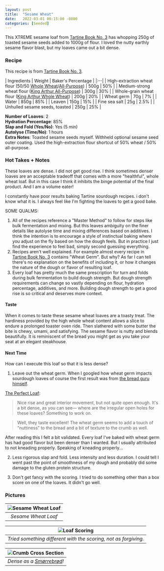 ```yaml
---
layout: post
title:  "Sesame Wheat"
date:   2022-03-01 00:15:00 -0800
categories: [Seeded]
---
```


This XTREME sesame loaf from [Tartine Book No. 3](https://www.goodreads.com/en/book/show/17557476-tartine-book-no-3) has whopping 250g of toasted sesame seeds added to 1000g of flour. I loved the nutty earthly sesame flavor blast, but my loaves came out a bit dense.

### Recipe
This recipe is from [Tartine Book No. 3](https://www.goodreads.com/en/book/show/17557476-tartine-book-no-3). 

| Ingredients | Weight | Baker's Percentage |
|:--| 
| High-extraction wheat flour (50/50 [Whole Wheat](https://shop.kingarthurbaking.com/items/100-organic-whole-wheat-flour)/[All-Purpose](https://shop.kingarthurbaking.com/items/organic-all-purpose-flour)) | 500g | 50% |
| Medium-strong wheat flour ([King Arthur All-Purpose](https://shop.kingarthurbaking.com/items/organic-all-purpose-flour)) | 300g | 30% |
| Whole-grain wheat flour ([King Arthur Whole Wheat](https://shop.kingarthurbaking.com/items/100-organic-whole-wheat-flour)) | 200g | 20% |
| Wheat germ | 70g | 7% |
| Water | 850g | 85% |
| Leaven | 150g | 15% |
| Fine sea salt | 25g | 2.5% |
| Unhulled sesame seeds, toasted | 250g | 25% |

**Number of Loaves**: 2 <br />
**Hydration Percentage**: 85% <br />
**Slap and Fold (Yes/No)**: Yes (5 min)<br />
**Autolyse (Time/No)**: 1 hours <br />
**Extra Notes**: Toasted sesame seeds myself. Withheld optional sesame seed outer coating. Used the high-extraction flour shortcut of 50% wheat / 50% all-purpose.

### Hot Takes + Notes

These loaves are dense. I did not get good rise. I think sometimes denser loaves are an acceptable tradeoff that comes with a more "healthful", whole wheat loaf. But in this case I think it inhibits the binge potential of the final product. And I am a volume eater!

I constantly have poor results baking Tartine sourdough recipes. i don't know what it is. I always feel like I'm fighting the loaves to get a good bake.

SOME QUALMS:

1. All of the recipes reference a "Master Method" to follow for steps like bulk fermentation and mixing. But this leaves ambiguity on the finer details like autolyse time and mixing differences based on additives. I think the intention is to encourage a style of instinctual baking where you adjust on the fly based on how the dough feels. But in practice I just find the experience to feel bad, simply second guessing everything. 
2. Recipes aren't well explained. For example almost every recipe in [Tartine Book No. 3](https://www.goodreads.com/en/book/show/17557476-tartine-book-no-3) contains "Wheat Germ". But why? As far I can tell there's no explanation on the benefits of including it, or how it changes the nature of the dough or flavor of resulting loaf. 
3. Every loaf has pretty much the same prescription for turn and folds during bulk fermentation to build dough strength. But dough strength requirements can change so vastly depending on flour, hydration percentage, additives, and more. Building dough strength to get a good rise is so critical and deserves more context. 

#### **Taste**

When it comes to taste these sesame wheat loaves are a toasty treat. The hardiness provided by the high whole wheat content allows a slice to endure a prolonged toaster oven ride. Then slathered with some butter the bite is chewy, umami, and satisfying. The sesame flavor is nutty and blends beautifully. It is reminiscent of the bread you might get as you take your seat at an elegant steakhouse.  

#### **Next Time**

How can I execute this loaf so that it is less dense?

1. Leave out the wheat germ. When I googled how wheat germ impacts sourdough loaves of course the first result was from [the bread guru himself](https://www.theperfectloaf.com/wheat-germ-experiment/). 

[The Perfect Loaf](https://www.theperfectloaf.com/wheat-germ-experiment/):

> Nice rise and great interior movement, but not quite open enough. It's a bit dense, as you can see— where are the irregular open holes for these loaves? Something to work on.

> Well, they taste excellent! The wheat germ seems to add a touch of “nuttiness” to the bread and a bit of texture to the crumb as well. 

After reading this I felt a bit validated. Every loaf I've baked with wheat germ has had good flavor but been denser than I wanted. But I usually attributed to not kneading properly. Speaking of kneading properly...

2. Less rigorous slap and fold. Less intensity and less duration. I could tell I went past the point of smoothness of my dough and probably did some damage to the gluten protein structure. 

3. Don't get fancy with the scoring. I tried to do something other than a box score on one of the loaves. It didn't go well.

### Pictures

| ![Sesame Wheat Loaf](https://user-images.githubusercontent.com/15069517/156263359-f030664f-38bc-49e2-a560-f7ca52736750.jpg) | 
|:--:| 
| *Sesame Wheat Loaf* |

| ![Loaf Scoring](https://user-images.githubusercontent.com/15069517/156263380-07be2793-3fd1-4e9a-875c-b9d981ff0f4d.jpg) | 
|:--:| 
| *Tried something different with the scoring, not as forgiving.* |

| ![Crumb Cross Section](https://user-images.githubusercontent.com/15069517/156263385-d8635268-caa8-4bdb-8326-b98f37341b18.jpg) | 
|:--:| 
| *Dense as a [Smørrebrød](https://en.wikipedia.org/wiki/Sm%C3%B8rrebr%C3%B8d)!* |